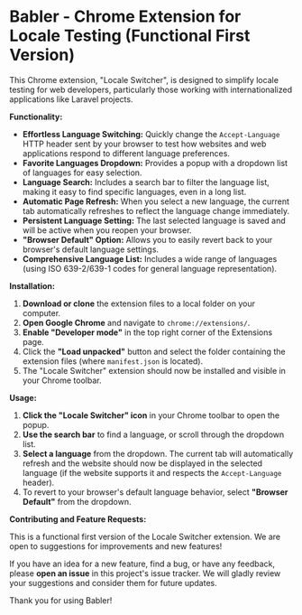 # Babler - Chrome Extension for Locale Testing (Functional First Version)

This Chrome extension, "Locale Switcher", is designed to simplify locale testing for web developers, particularly those working with internationalized applications like Laravel projects.

**Functionality:**

- **Effortless Language Switching:** Quickly change the `Accept-Language` HTTP header sent by your browser to test how websites and web applications respond to different language preferences.
- **Favorite Languages Dropdown:** Provides a popup with a dropdown list of languages for easy selection.
- **Language Search:** Includes a search bar to filter the language list, making it easy to find specific languages, even in a long list.
- **Automatic Page Refresh:** When you select a new language, the current tab automatically refreshes to reflect the language change immediately.
- **Persistent Language Setting:** The last selected language is saved and will be active when you reopen your browser.
- **"Browser Default" Option:** Allows you to easily revert back to your browser's default language settings.
- **Comprehensive Language List:** Includes a wide range of languages (using ISO 639-2/639-1 codes for general language representation).

**Installation:**

1.  **Download or clone** the extension files to a local folder on your computer.
2.  **Open Google Chrome** and navigate to `chrome://extensions/`.
3.  **Enable "Developer mode"** in the top right corner of the Extensions page.
4.  Click the **"Load unpacked"** button and select the folder containing the extension files (where `manifest.json` is located).
5.  The "Locale Switcher" extension should now be installed and visible in your Chrome toolbar.

**Usage:**

1.  **Click the "Locale Switcher" icon** in your Chrome toolbar to open the popup.
2.  **Use the search bar** to find a language, or scroll through the dropdown list.
3.  **Select a language** from the dropdown. The current tab will automatically refresh and the website should now be displayed in the selected language (if the website supports it and respects the `Accept-Language` header).
4.  To revert to your browser's default language behavior, select **"Browser Default"** from the dropdown.

**Contributing and Feature Requests:**

This is a functional first version of the Locale Switcher extension. We are open to suggestions for improvements and new features!

If you have an idea for a new feature, find a bug, or have any feedback, please **open an issue** in this project's issue tracker. We will gladly review your suggestions and consider them for future updates.

Thank you for using Babler!

